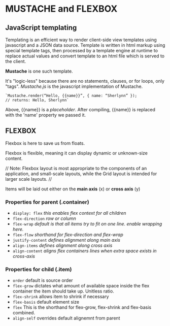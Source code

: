 # MUSTACHE and FLEXBOX

## JavaScript templating
Templating is an efficient way to render client-side view templates using javascript and a JSON data source. 
Template is written in html markup using special template tags, then processed by a template engine at runtime to replace actual values and convert template to an html file which is served to the client. 

**Mustache** is one such template.

It's "logic-less" because there are no statements, clauses, or for loops, only "tags".
*Mustache.js* is the javascript implementation of Mustache. 

    `Mustache.render(“Hello, {{name}}”, { name: “Sherlynn” });
    // returns: Hello, Sherlynn`

Above, {{name}} is a *placeholder*. After compiling, {{name}} is replaced with the 'name' property we passed it. 

## FLEXBOX
Flexbox is here to save us from floats. 

Flexbox is flexible, meaning it can display dynamic or unknown-size content. 

// Note: Flexbox layout is most appropriate to the components of an application, and small-scale layouts, while the Grid layout is intended for larger scale layouts. //

Items will be laid out either on the **main axis** (x) or **cross axis** (y)

### Properties for parent (.container)
- `display: flex` *this enables flex context for all children*
- `flex-direction` *row or column*
- `flex-wrap` *default is that all items try to fit on one line. enable wrapping here.*
- `flex-flow` *shorthand for flex-direction and flex-wrap*
- `justify-content` *defines alignment along main axis*
- `align-items` *defines alignment along cross axis*
- `align-content` *aligns flex containers lines when extra space exists in cross-axis*

### Properties for child (.item)
- `order` default is source order
- `flex-grow` dictates what amount of available space inside the flex container the item should take up. Unitless ratio. 
- `flex-shrink` allows item to shrink if necessary
- `flex-basis` default element size
- `flex` This is the shorthand for flex-grow, flex-shrink and flex-basis combined.
- `align-self` overrides default alignemnt from parent 
